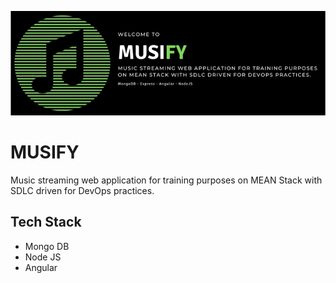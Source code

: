 ![Banner](https://github.com/maxparra-architecture/musify-app/blob/main/Readme-Banner.jpg)
# MUSIFY
Music streaming web application for training purposes on MEAN Stack with SDLC driven for DevOps practices.

## Tech Stack
* Mongo DB
* Node JS
* Angular